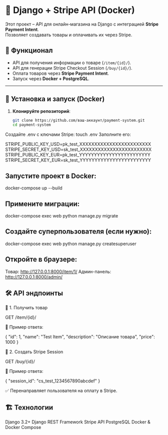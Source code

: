 # 🛒 Django + Stripe API (Docker)

Этот проект – API для онлайн-магазина на Django с интеграцией **Stripe Payment Intent**.  
Позволяет создавать товары и оплачивать их через Stripe.  

## 🚀 Функционал
- API для получения информации о товаре (`/item/{id}/`).
- API для генерации Stripe Checkout Session (`/buy/{id}/`).
- Оплата товаров через **Stripe Payment Intent**.
- Запуск через **Docker + PostgreSQL**.

---

## 🔧 Установка и запуск (Docker)

1. **Клонируйте репозиторий**:
   ```bash
   git clone https://github.com/ваш-аккаунт/payment-system.git
   cd payment-system

Создайте .env с ключами Stripe:
touch .env
Заполните его:

STRIPE_PUBLIC_KEY_USD=pk_test_XXXXXXXXXXXXXXXXXXXXXXXX
STRIPE_SECRET_KEY_USD=sk_test_XXXXXXXXXXXXXXXXXXXXXXXX
STRIPE_PUBLIC_KEY_EUR=pk_test_YYYYYYYYYYYYYYYYYYYYYYYY
STRIPE_SECRET_KEY_EUR=sk_test_YYYYYYYYYYYYYYYYYYYYYYYY

## Запустите проект в Docker:
docker-compose up --build

## Примените миграции:
docker-compose exec web python manage.py migrate

## Создайте суперпользователя (если нужно):
docker-compose exec web python manage.py createsuperuser

## Откройте в браузере:
Товар: http://127.0.0.1:8000/item/1/
Админ-панель: http://127.0.0.1:8000/admin/

## 🛠 API эндпоинты

📌 1. Получить товар

GET /item/{id}/

📌 Пример ответа:

{
  "id": 1,
  "name": "Test Item",
  "description": "Описание товара",
  "price": 1000
}

📌 2. Создать Stripe Session

GET /buy/{id}/

📌 Пример ответа:

{
  "session_id": "cs_test_1234567890abcdef"
}

✅ Перенаправляет пользователя на оплату в Stripe.

## 🏗 Технологии

Django 3.2+
Django REST Framework
Stripe API
PostgreSQL
Docker & Docker Compose

